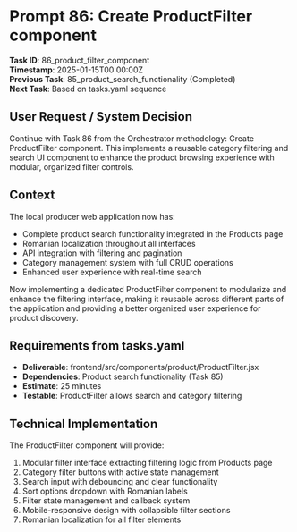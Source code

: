 # Prompt 86: Create ProductFilter component

**Task ID**: 86_product_filter_component  
**Timestamp**: 2025-01-15T00:00:00Z  
**Previous Task**: 85_product_search_functionality (Completed)  
**Next Task**: Based on tasks.yaml sequence

## User Request / System Decision

Continue with Task 86 from the Orchestrator methodology: Create ProductFilter component. This implements a reusable category filtering and search UI component to enhance the product browsing experience with modular, organized filter controls.

## Context

The local producer web application now has:
- Complete product search functionality integrated in the Products page
- Romanian localization throughout all interfaces
- API integration with filtering and pagination
- Category management system with full CRUD operations
- Enhanced user experience with real-time search

Now implementing a dedicated ProductFilter component to modularize and enhance the filtering interface, making it reusable across different parts of the application and providing a better organized user experience for product discovery.

## Requirements from tasks.yaml

- **Deliverable**: frontend/src/components/product/ProductFilter.jsx
- **Dependencies**: Product search functionality (Task 85)
- **Estimate**: 25 minutes
- **Testable**: ProductFilter allows search and category filtering

## Technical Implementation

The ProductFilter component will provide:
1. Modular filter interface extracting filtering logic from Products page
2. Category filter buttons with active state management
3. Search input with debouncing and clear functionality
4. Sort options dropdown with Romanian labels
5. Filter state management and callback system
6. Mobile-responsive design with collapsible filter sections
7. Romanian localization for all filter elements